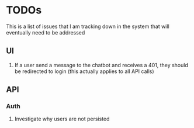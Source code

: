 # TODOs

This is a list of issues that I am tracking down in the system that will eventually need to be addressed

## UI

1. If a user send a message to the chatbot and receives a 401, they should be redirected to login (this actually applies to all API calls)

## API

### Auth

1. Investigate why users are not persisted
